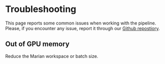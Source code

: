 # Troubleshooting

This page reports some common issues when working with the pipeline. Please, if you encounter any issue, report it through our [Github repostiory](https://github.com/Helsinki-NLP/OpusDistillery).

## Out of GPU memory
Reduce the Marian workspace or batch size.